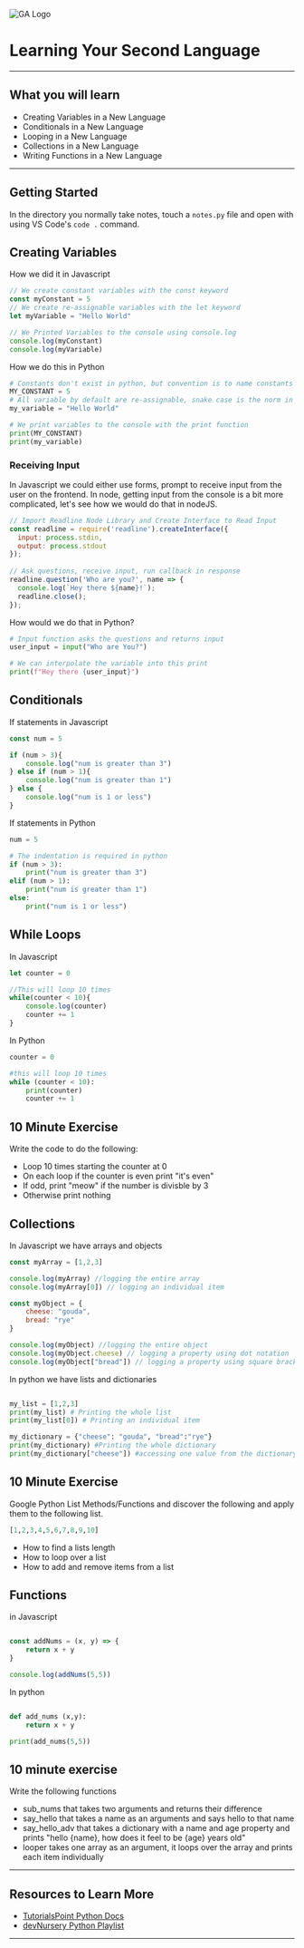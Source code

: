 ![GA Logo](https://upload.wikimedia.org/wikipedia/en/thumb/f/f4/General_Assembly_logo.svg/1280px-General_Assembly_logo.svg.png)
# Learning Your Second Language
-------

## What you will learn
- Creating Variables in a New Language
- Conditionals in a New Language
- Looping in a New Language
- Collections in a New Language
- Writing Functions in a New Language
-------

## Getting Started

In the directory you normally take notes, touch a `notes.py` file and open with using VS Code's `code .` command.

## Creating Variables

How we did it in Javascript
```js
// We create constant variables with the const keyword
const myConstant = 5
// We create re-assignable variables with the let keyword
let myVariable = "Hello World"

// We Printed Variables to the console using console.log
console.log(myConstant)
console.log(myVariable)
```

How we do this in Python
```python
# Constants don't exist in python, but convention is to name constants in all CAPS
MY_CONSTANT = 5
# All variable by default are re-assignable, snake case is the norm in python
my_variable = "Hello World"

# We print variables to the console with the print function
print(MY_CONSTANT)
print(my_variable)
```

### Receiving Input

In Javascript we could either use forms, prompt to receive input from the user on the frontend. In node, getting input from the console is a bit more complicated, let's see how we would do that in nodeJS.

```js
// Import Readline Node Library and Create Interface to Read Input
const readline = require('readline').createInterface({
  input: process.stdin,
  output: process.stdout
});
 
// Ask questions, receive input, run callback in response
readline.question('Who are you?', name => {
  console.log(`Hey there ${name}!`);
  readline.close();
});
```

How would we do that in Python?
```python
# Input function asks the questions and returns input
user_input = input("Who are You?")

# We can interpolate the variable into this print
print(f"Hey there {user_input}")
```

## Conditionals

If statements in Javascript
```js
const num = 5

if (num > 3){
    console.log("num is greater than 3")
} else if (num > 1){
    console.log("num is greater than 1")
} else {
    console.log("num is 1 or less")
}
```

If statements in Python
```python
num = 5

# The indentation is required in python
if (num > 3):
    print("num is greater than 3")
elif (num > 1):
    print("num is greater than 1")
else:
    print("num is 1 or less")
```

## While Loops

In Javascript
```js
let counter = 0

//This will loop 10 times
while(counter < 10){
    console.log(counter)
    counter += 1
}
```

In Python
```python
counter = 0

#this will loop 10 times
while (counter < 10):
    print(counter)
    counter += 1
```

## 10 Minute Exercise

Write the code to do the following:
- Loop 10 times starting the counter at 0
- On each loop if the counter is even print "it's even"
- If odd, print "meow" if the number is divisble by 3
- Otherwise print nothing

## Collections

In Javascript we have arrays and objects
```js
const myArray = [1,2,3]

console.log(myArray) //logging the entire array
console.log(myArray[0]) // logging an individual item

const myObject = {
    cheese: "gouda",
    bread: "rye"
}

console.log(myObject) //logging the entire object
console.log(myObject.cheese) // logging a property using dot notation
console.log(myObject["bread"]) // logging a property using square bracket notation
```

In python we have lists and dictionaries
```python

my_list = [1,2,3]
print(my_list) # Printing the whole list
print(my_list[0]) # Printing an individual item

my_dictionary = {"cheese": "gouda", "bread":"rye"}
print(my_dictionary) #Printing the whole dictionary
print(my_dictionary["cheese"]) #accessing one value from the dictionary

```

## 10 Minute Exercise

Google Python List Methods/Functions and discover the following and apply them to the following list.

```py
[1,2,3,4,5,6,7,8,9,10]
```

- How to find a lists length
- How to loop over a list
- How to add and remove items from a list

## Functions 

in Javascript
```js

const addNums = (x, y) => {
    return x + y
}

console.log(addNums(5,5))
```

In python
```python

def add_nums (x,y):
    return x + y

print(add_nums(5,5))

```

## 10 minute exercise
Write the following functions

 - sub_nums that takes two arguments and returns their difference
 - say_hello that takes a name as an arguments and says hello to that name
 - say_hello_adv that takes a dictionary with a name and age property and prints "hello {name}, how does it feel to be {age} years old"
 - looper takes one array as an argument, it loops over the array and prints each item individually

-------
## Resources to Learn More
- [TutorialsPoint Python Docs](https://www.tutorialspoint.com/python/index.htm)
- [devNursery Python Playlist](https://www.youtube.com/playlist?list=PLY6oTPmKnKbaTvgXqNCRXcKnqbO5j2oQn)
-------



